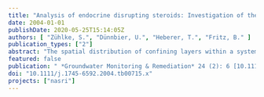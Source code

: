 ```yaml
---
title: "Analysis of endocrine disrupting steroids: Investigation of their release into the environment and their behavior during bank filtration"
date: 2004-01-01
publishDate: 2020-05-25T15:14:05Z
authors: [ "Zühlke, S.", "Dünnbier, U.", "Heberer, T.", "Fritz, B." ]
publication_types: ["2"]
abstract: "The spatial distribution of confining layers within a system of two aquifers strongly affects the hydraulics and sensitivity to pollution. The test site is located close to a well field. Wells are switched with short intervals and hydraulic heads are recorded in several observation wells. Because the absolute levels of simulated hydraulic heads do not always coincide with the measurements, the model is calibrated with short term head variations. The characteristic shape of the hydraulic heads at each observation wells contains sensitive information about the structure of the aquifer. A numerical technique is developed which enables to simulate the spatial distribution of the confining layer. The method comprises the use of pilot points and regularisation technique. Cross validation is carried out in order to show the results are physically based. The method is shown to provide significant results even under non optimal conditions."
featured: false
publication: " *Groundwater Monitoring & Remediation* 24 (2): 6 [10.1111/j.1745-6592.2004.tb00715.x](https://doi.org/10.1111/j.1745-6592.2004.tb00715.x)"
doi: "10.1111/j.1745-6592.2004.tb00715.x"
projects: ["nasri"]
---
```


